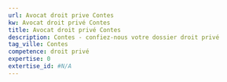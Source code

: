 ```yaml
---
url: Avocat droit prive Contes
kw: Avocat droit privé Contes
title: Avocat droit privé Contes
description: Contes - confiez-nous votre dossier droit privé
tag_ville: Contes
competence: droit privé
expertise: 0
extertise_id: #N/A
---
```

